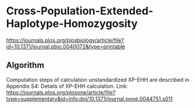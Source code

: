 # Cross-Population-Extended-Haplotype-Homozygosity 

https://journals.plos.org/plosbiology/article/file?id=10.1371/journal.pbio.0040072&type=printable


## Algorithm

Computation steps of calculation unstandardized XP-EHH are described in Appendix S4: Details of XP-EHH calculation. Link: 
https://journals.plos.org/plosone/article/file?type=supplementary&id=info:doi/10.1371/journal.pone.0044751.s011
